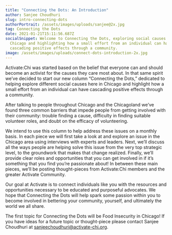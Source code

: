 ```yaml
---
title: "Connecting the Dots: An Introduction"
author: Sanjee Choudhuri
slug: intro-connecting-dots
authorPortrait: /assets/images/uploads/sanjee@2x.jpg
tag: Connecting the Dots
date: 2021-01-21T15:11:56.687Z
socialSnippet: Welcome to Connecting the Dots, exploring social causes in
  Chicago and highlighting how a small effort from an individual can have
  cascading positive effects through a community.
image: /assets/images/uploads/connect-dots-introduction-2x.jpg
---
```


Activate:Chi was started based on the belief that everyone can and should become an activist for the causes they care most about. In that same spirit we’ve decided to start our new column “Connecting the Dots,” dedicated to helping explore different social causes here in Chicago and highlight how a small effort from an individual can have cascading positive effects through a community.

After talking to people throughout Chicago and the Chicagoland we’ve found three common barriers that impede people from getting involved with their community: trouble finding a cause, difficulty in finding suitable volunteer roles, and doubt on the efficacy of volunteering.

We intend to use this column to help address these issues on a monthly basis. In each piece we will first take a look at and explore an issue in the Chicago area using interviews with experts and leaders. Next, we’ll discuss all the ways people are helping solve this issue from the very top strategic level, to the groundwork that makes that change realized. Finally, we’ll provide clear roles and opportunities that you can get involved in if it’s something that you find you’re passionate about! In between these main pieces, we’ll be posting thought-pieces from Activate:Chi members and the greater Activate Community.

Our goal at Activate is to connect individuals like you with the resources and opportunities necessary to be educated and purposeful advocates. We hope that Connecting the Dots will help spark some passion within you to become involved in bettering your community, yourself, and ultimately the world we all share.

The first topic for Connecting the Dots will be Food Insecurity in Chicago! If you have ideas for a future topic or thought-piece please contact Sanjee Choudhuri at [sanjeechoudhuri@activate-chi.org](mailto:sanjeechoudhuri@activate-chi.org).
